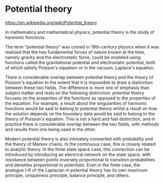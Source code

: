 # Potential theory

https://en.wikipedia.org/wiki/Potential_theory

In mathematics and mathematical physics, potential theory is the study of harmonic functions.

The term "potential theory" was coined in 19th-century physics when it was realized that the two fundamental forces of nature known at the time, namely gravity and the electrostatic force, could be modeled using functions called the gravitational potential and electrostatic potential, both of which satisfy Poisson's equation-or in the vacuum, Laplace's equation.

There is considerable overlap between potential theory and the theory of Poisson's equation to the extent that it is impossible to draw a distinction between these two fields. The difference is more one of emphasis than subject matter and rests on the following distinction: potential theory focuses on the properties of the functions as opposed to the properties of the equation. For example, a result about the singularities of harmonic functions would be said to belong to potential theory whilst a result on how the solution depends on the boundary data would be said to belong to the theory of Poisson's equation. This is not a hard and fast distinction, and in practice there is considerable overlap between the two fields, with methods and results from one being used in the other.

Modern potential theory is also intimately connected with probability and the theory of Markov chains. In the continuous case, this is closely related to analytic theory. In the finite state space case, this connection can be introduced by introducing an electrical network on the state space, with resistance between points inversely proportional to transition probabilities and densities proportional to potentials. Even in the finite case, the analogue I-K of the Laplacian in potential theory has its own maximum principle, uniqueness principle, balance principle, and others.

